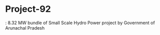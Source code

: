 # Project-92
: 8.32 MW bundle of Small Scale Hydro Power project by Government of Arunachal Pradesh
